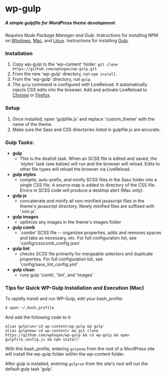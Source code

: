 # wp-gulp 
##### A simple gulpfile for WordPress theme development
*Requires Node Package Manager and Gulp.* Instructions for installing NPM on [Windows](http://blog.teamtreehouse.com/install-node-js-npm-windows), [Mac](http://blog.teamtreehouse.com/install-node-js-npm-mac), and [Linux](http://blog.teamtreehouse.com/install-node-js-npm-linux). Instructions for installing [Gulp](https://coolestguidesontheplanet.com/installing-gulp-on-osx-10-11-el-capitan/).

### Installation
1. Copy wp-gulp to the 'wp-content' folder: `git clone https://github.com/wphogan/wp-gulp.git`
2. From the new 'wp-gulp' directory, run `npm install`.
3. From the 'wp-gulp' directory, run `gulp`.
4. The `gulp` command is configured with LiveReload. It automatically injects CSS edits into the browser. Add and activate LiveReload to [Chrome](https://chrome.google.com/webstore/detail/livereload/jnihajbhpnppcggbcgedagnkighmdlei?hl=en) or [Firefox](https://addons.mozilla.org/en-US/firefox/addon/livereload/).

### Setup
1. Once installed, open 'gulpfile.js' and replace 'custom_theme' with the name of the theme.
2. Make sure the Sass and CSS directories listed in gulpfile.js are accurate.


### Gulp Tasks:
- **gulp**
  - This is the deafult task. When an SCSS file is edited and saved, the 'styles' task (see below) will run and the browser will reload. Edits to other file types will reload the browser via LiveReload.
- **gulp styles**
  - compile, auto-prefix, and minify SCSS files in the Sass folder into a single CSS file. A source map is added to directory of the CSS file. Errors in SCSS code will produce a desktop alert (Mac only).
- **gulp js**
  - concatenate and minify all non-minified javascript files in the theme's javascript directory. Newly minified files are suffixed with '.min.js'.
- **gulp images** 
  - optimize any images in the theme's images folder
- **gulp comb** 
  - 'combs' SCSS file -- organizes properties, adds and removes spaces and tabs as necessary, etc. For full configuration list, see 'config/csscomb_config.json'
- **gulp lint** 
  - checks SCSS file primarily for mergeable selectors and duplicate properties. For full configuration list, see 'config/sass_lint_config.yml'
- **gulp clean** 
  - runs gulp 'comb', 'lint', and 'images'

### Tips for Quick WP-Gulp Installation and Execution (Mac)
To rapidly install and run WP-Gulp, edit your bash_profile:
```sh
$ open ~/.bash_profile
```
And add the following code to it:
```
alias gulprun='cd wp-content/wp-gulp && gulp' 
alias gulpnew='cd wp-content/ && git clone https://github.com/wphogan/wp-gulp && cd wp-gulp && open gulpfile_config.js && npm install'
```
With this bash_profile, entering `gulpnew` from the root of a WordPress site will install the wp-gulp folder within the wp-content folder.

After gulp is installed, entering `gulprun` from the site's root will run the default gulp task 'gulp'.
